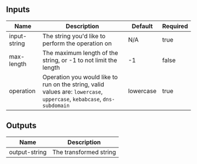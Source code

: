 <!-- markdownlint-disable -->

## Inputs

| Name | Description | Default | Required |
|------|-------------|---------|----------|
| input-string | The string you'd like to perform the operation on | N/A | true |
| max-length | The maximum length of the string, or -1 to not limit the length | -1 | false |
| operation | Operation you would like to run on the string, valid values are: `lowercase`, `uppercase`, `kebabcase`, `dns-subdomain` | lowercase | true |


## Outputs

| Name | Description |
|------|-------------|
| output-string | The transformed string |
<!-- markdownlint-restore -->
